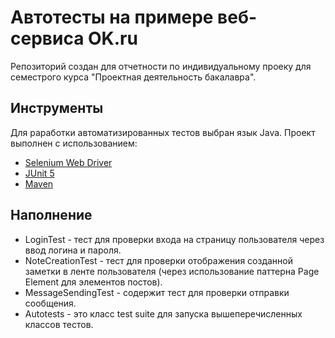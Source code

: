 # Автотесты на примере веб-сервиса OK.ru
Репозиторий создан для отчетности по индивидуальному проеку для семестрого курса "Проектная деятельность бакалавра".

## Инструменты
Для раработки автоматизированных тестов выбран язык Java. Проект выполнен с использованием:

- [Selenium Web Driver](https://www.selenium.dev/documentation/)
- [JUnit 5](https://junit.org/junit5/docs/current/user-guide/)
- [Maven](https://maven.apache.org/guides/index.html)

## Наполнение

- LoginTest - тест для проверки входа на страницу пользователя через ввод логина и пароля.
- NoteCreationTest - тест для проверки отображения созданной заметки в ленте пользователя (через использование паттерна Page Element для элементов постов).
- MessageSendingTest - содержит тест для проверки отправки сообщения.
- Autotests - это класс test suite для запуска вышеперечисленных классов тестов.
